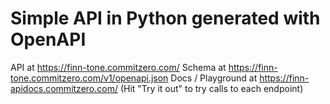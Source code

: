 # Simple API in Python generated with OpenAPI

API at https://finn-tone.commitzero.com/
Schema at https://finn-tone.commitzero.com/v1/openapi.json
Docs / Playground at https://finn-apidocs.commitzero.com/
(Hit "Try it out" to try calls to each endpoint)
